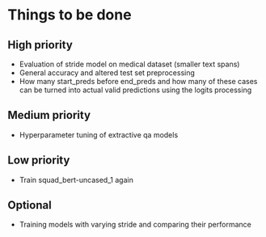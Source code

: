 # Things to be done

## High priority
- Evaluation of stride model on medical dataset (smaller text spans)
- General accuracy and altered test set preprocessing
- How many start_preds before end_preds and how many of these cases can be turned into actual valid predictions using the logits processing

## Medium priority
- Hyperparameter tuning of extractive qa models

## Low priority
- Train squad_bert-uncased_1 again

## Optional
- Training models with varying stride and comparing their performance